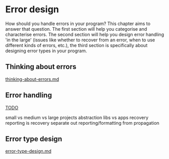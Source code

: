 # Error design

How should you handle errors in your program? This chapter aims to answer that question. The first section will help you categorise and characterise errors. The second section will help you design error handling 'in the large' (issues like whether to recover from an error, when to use different kinds of errors, etc.), the third section is specifically about designing error types in your program.

## Thinking about errors

[thinking-about-errors.md](thinking-about-errors.md)

## Error handling

[TODO](TODO)

small vs medium vs large projects
abstraction
    libs vs apps
recovery
    reporting is recovery
separate out reporting/formatting from propagation

## Error type design

[error-type-design.md](error-type-design.md)

